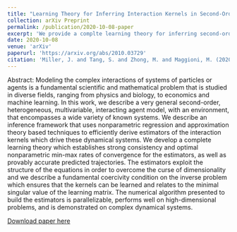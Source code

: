 ```yaml
---
title: "Learning Theory for Inferring Interaction Kernels in Second-Order Interacting Agent Systems"
collection: arXiv Preprint
permalink: /publication/2020-10-08-paper
excerpt: 'We provide a complte learning theory for inferring second-order self organized dynamics from observation data.'
date: 2020-10-08
venue: 'arXiv'
paperurl: 'https://arxiv.org/abs/2010.03729'
citation: 'Miller, J. and Tang, S. and Zhong, M. and Maggioni, M. (2020). &quot;Learning Theory for Inferring Interaction Kernels in Second-Order Interacting Agent Systems.&quot; <i>arXiv</i>. 1(1).'
---
```

Abstract: Modeling the complex interactions of systems of particles or agents is a fundamental scientific and mathematical problem that is studied in diverse fields, ranging from physics and biology, to economics and machine learning. In this work, we describe a very general second-order, heterogeneous, multivariable, interacting agent model, with an environment, that encompasses a wide variety of known systems. We describe an inference framework that uses nonparametric regression and approximation theory based techniques to efficiently derive estimators of the interaction kernels which drive these dynamical systems. We develop a complete learning theory which establishes strong consistency and optimal nonparametric min-max rates of convergence for the estimators, as well as provably accurate predicted trajectories. The estimators exploit the structure of the equations in order to overcome the curse of dimensionality and we describe a fundamental coercivity condition on the inverse problem which ensures that the kernels can be learned and relates to the minimal singular value of the learning matrix. The numerical algorithm presented to build the estimators is parallelizable, performs well on high-dimensional problems, and is demonstrated on complex dynamical systems.

[Download paper here](https://arxiv.org/pdf/2010.03729)
